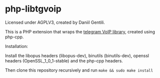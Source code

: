 # php-libtgvoip

Licensed under AGPLV3, created by Daniil Gentili.

This is a PHP extension that wraps the [telegram VoIP library](https://github.com/grishka/libtgvoip), created using php-cpp.

Installation:

Install the libopus headers (libopus-dev), binutils (binutils-dev), openssl headers (OpenSSL_1_0_1-stable) and the php-cpp headers.

Then clone this repository recursively and run `make && sudo make install`


